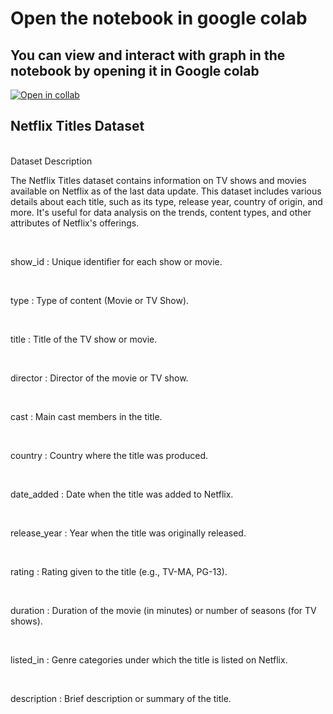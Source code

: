 <h1>Open the notebook in google colab</h1>

<h2>You can view and interact with graph in the notebook by opening it in Google colab</h2>

[![Open in collab](https://research,google.com/assests/colab-badge.svg)](https://githubtocolab.com/Vinit-joshi2/Netflix-Shows-EDA/blob/main/Netflix_Shows___EDA.ipynb)


<h2>Netflix Titles Dataset</h2><br>
Dataset Description
<p>
The Netflix Titles dataset contains information on TV shows and movies available on Netflix as of the last data update. This dataset includes various details about each title, such as its type, release year, country of origin, and more. It's useful for data analysis on the trends, content types, and other attributes of Netflix's offerings.</p> <br>



<p> show_id :	Unique identifier for each show or movie.</p> <br>
<p>type	: Type of content (Movie or TV Show).</p> <br>
<p>title :	Title of the TV show or movie.</p> <br>
<p>director : 	Director of the movie or TV show.</p> <br>
<p>cast :	Main cast members in the title.</p> <br>
<p>country : Country where the title was produced.</p> <br>
<p>date_added :	Date when the title was added to Netflix.</p> <br>
<p>release_year : 	Year when the title was originally released.</p> <br>
<p>rating : Rating given to the title (e.g., TV-MA, PG-13).</p> <br>
<p>duration :	Duration of the movie (in minutes) or number of seasons (for TV shows).</p> <br>
<p>listed_in :	Genre categories under which the title is listed on Netflix.</p> <br>
<p>description :	Brief description or summary of the title.</p> <br>





